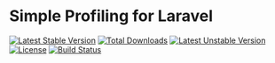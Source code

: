 Simple Profiling for Laravel
==============

[![Latest Stable Version](https://poser.pugx.org/laravie/profiler/v/stable)](https://packagist.org/packages/laravie/profiler)
[![Total Downloads](https://poser.pugx.org/laravie/profiler/downloads)](https://packagist.org/packages/laravie/profiler)
[![Latest Unstable Version](https://poser.pugx.org/laravie/profiler/v/unstable)](https://packagist.org/packages/laravie/profiler)
[![License](https://poser.pugx.org/laravie/profiler/license)](https://packagist.org/packages/laravie/profiler)
[![Build Status](https://travis-ci.org/laravie/profiler.svg?branch=master)](https://travis-ci.org/laravie/profiler)
